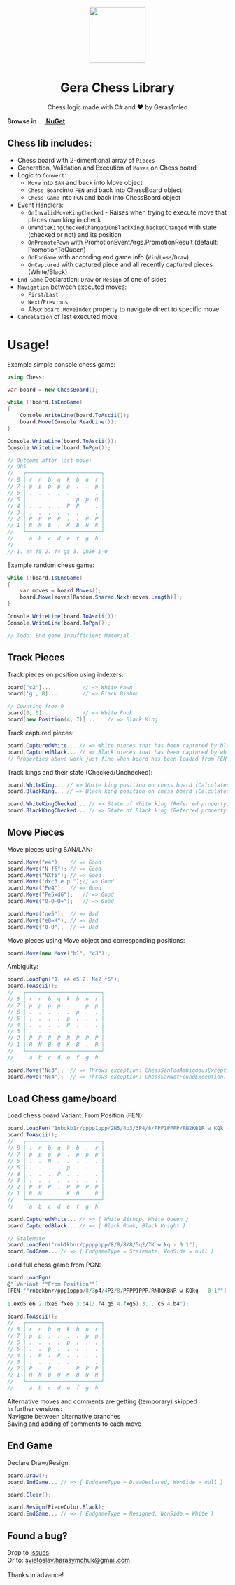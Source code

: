 <p align="center">
  <img width="128" align="center" src="https://user-images.githubusercontent.com/67554762/152679427-e59a58a8-0a03-449b-9f77-3bb52aed982c.png">
</p>
<h1 align="center">Gera Chess Library</h1>
<div>
	<p align="center">
	  Chess logic made with C# and &hearts; by Geras1mleo
	</p>
</div>

<b>Browse in <a href="https://www.nuget.org/packages/Gera.Chess/"><img height="15px" src="https://www.nuget.org/favicon.ico"> NuGet<a/></b>

## Chess lib includes:

- Chess board with 2-dimentional array of `Pieces`
- Generation, Validation and Execution of `Moves` on Chess board
- Logic to `Convert`:
  - `Move` into `SAN` and back into Move object
  - `Chess Board`into `FEN` and back into ChessBoard object
  - `Chess Game` into `PGN` and back into ChessBoard object
- Event Handlers:
  -  `OnInvalidMoveKingChecked` - Raises when trying to execute move that places own king in check
  -  `OnWhiteKingCheckedChanged`/`OnBlackKingCheckedChanged` with state (checked or not) and its position
  -  `OnPromotePawn` with PromotionEventArgs.PromotionResult (default: PromotionToQueen)
  -  `OnEndGame` with according end game info (`Win`/`Loss`/`Draw`)
  -  `OnCaptured` with captured piece and all recently captured pieces (White/Black)
- `End Game` Declaration: `Draw` or `Resign` of one of sides
- `Navigation` between executed moves:
  - `First`/`Last`
  - `Next`/`Previous`
  - Also: `board.MoveIndex` property to navigate direct to specific move
- `Cancelation` of last executed move

# Usage!

Example simple console chess game:

```csharp
using Chess;

var board = new ChessBoard();

while (!board.IsEndGame)
{
    Console.WriteLine(board.ToAscii());
    board.Move(Console.ReadLine());
}

Console.WriteLine(board.ToAscii());
Console.WriteLine(board.ToPgn());

// Outcome after last move:
// Qh5
//   ┌────────────────────────┐
// 8 │ r  n  b  q  k  b  n  r │
// 7 │ p  p  p  p  p  .  .  p │
// 6 │ .  .  .  .  .  .  .  . │
// 5 │ .  .  .  .  .  p  p  Q │
// 4 │ .  .  .  .  P  P  .  . │
// 3 │ .  .  .  .  .  .  .  . │
// 2 │ P  P  P  P  .  .  P  P │
// 1 │ R  N  B  .  K  B  N  R │
//   └────────────────────────┘
//     a  b  c  d  e  f  g  h  
//
// 1. e4 f5 2. f4 g5 3. Qh5# 1-0
```

Example random chess game:

```csharp
while (!board.IsEndGame)
{
    var moves = board.Moves();
    board.Move(moves[Random.Shared.Next(moves.Length)]);
}

Console.WriteLine(board.ToAscii());
Console.WriteLine(board.ToPgn());

// Todo: End game Insufficient Material
```

## Track Pieces

Track pieces on position using indexers:

```csharp
board["c2"]... 		  	// => White Pawn
board['g', 8]... 		// => Black Bishop

// Counting from 0
board[0, 0]...			// => White Rook
board[new Position(4, 7)]... 	// => Black King
```

Track captured pieces:

```csharp
board.CapturedWhite... // => White pieces that has been captured by black player
board.CapturedBlack... // => Black pieces that has been captured by white player
// Properties above work just fine when board has been loaded from FEN
```

Track kings and their state (Checked/Unchecked):

```csharp
board.WhiteKing... // => White king position on chess board (Calculated property)
board.BlackKing... // => Black king position on chess board (Calculated property)

board.WhiteKingChecked... // => State of White king (Referred property)
board.BlackKingChecked... // => State of Black king (Referred property)
```

## Move Pieces

Move pieces using SAN/LAN:

```csharp
board.Move("e4");	// => Good
board.Move("N-f6");	// => Good
board.Move("NXf6");	// => Good
board.Move("dxc3 e.p.");// => Good
board.Move("Pe4");	// => Good 
board.Move("Pe5xd6");	// => Good
board.Move("O-O-O+");	// => Good

board.Move("ne5");	// => Bad
board.Move("e8=K");	// => Bad
board.Move("0-0");	// => Bad
```

Move pieces using Move object and corresponding positions:

```csharp
board.Move(new Move("b1", "c3"));
```

Ambiguity:

```csharp
board.LoadPgn("1. e4 e5 2. Ne2 f6");
board.ToAscii();
//   ┌────────────────────────┐
// 8 │ r  n  b  q  k  b  n  r │
// 7 │ p  p  p  p  .  .  p  p │
// 6 │ .  .  .  .  .  p  .  . │
// 5 │ .  .  .  .  p  .  .  . │
// 4 │ .  .  .  .  P  .  .  . │
// 3 │ .  .  .  .  .  .  .  . │
// 2 │ P  P  P  P  N  P  P  P │
// 1 │ R  N  B  Q  K  B  .  R │
//   └────────────────────────┘
//     a  b  c  d  e  f  g  h  

board.Move("Nc3"); 	// => Throws exception: ChessSanTooAmbiguousException. Both knights can move to c3
board.Move("Nc4"); 	// => Throws exception: ChessSanNotFoundException. None of knights can move to c3
```

## Load Chess game/board

Load chess board Variant: From Position (FEN):

```csharp
board.LoadFen("1nbqkb1r/pppp1ppp/2N5/4p3/3P4/8/PPP1PPPP/RN2KB1R w KQk - 0 1");
board.ToAscii();
//   ┌────────────────────────┐
// 8 │ .  n  b  q  k  b  .  r │
// 7 │ p  p  p  p  .  p  p  p │
// 6 │ .  .  N  .  .  .  .  . │
// 5 │ .  .  .  .  p  .  .  . │
// 4 │ .  .  .  P  .  .  .  . │
// 3 │ .  .  .  .  .  .  .  . │
// 2 │ P  P  P  .  P  P  P  P │
// 1 │ R  N  .  .  K  B  .  R │
//   └────────────────────────┘
//     a  b  c  d  e  f  g  h  

board.CapturedWhite... // => { White Bishop, White Queen }
board.CapturedBlack... // => { Black Rook, Black Knight }

// Stalemate
board.LoadFen("rnb1kbnr/pppppppp/8/8/8/8/5q2/7K w kq - 0 1");
board.EndGame... // => { EndgameType = Stalemate, WonSide = null }
```

Load full chess game from PGN:

```csharp
board.LoadPgn(
@"[Variant ""From Position""]
[FEN ""rnbqkbnr/ppp1pppp/8/3p4/4P3/8/PPPP1PPP/RNBQKBNR w KQkq - 0 1""]
            
1.exd5 e6 2.dxe6 fxe6 3.d4(3.f4 g5 4.fxg5) 3... c5 4.b4");

board.ToAscii();
//   ┌────────────────────────┐
// 8 │ r  n  b  q  k  b  n  r │
// 7 │ p  p  .  .  .  .  p  p │
// 6 │ .  .  .  .  p  .  .  . │
// 5 │ .  .  p  .  .  .  .  . │
// 4 │ .  P  .  P  .  .  .  . │
// 3 │ .  .  .  .  .  .  .  . │
// 2 │ P  .  P  .  .  P  P  P │
// 1 │ R  N  B  Q  K  B  N  R │
//   └────────────────────────┘
//     a  b  c  d  e  f  g  h  
```

Alternative moves and comments are getting (temporary) skipped<br/>
In further versions:<br/>
Navigate between alternative branches<br/>
Saving and adding of comments to each move<br/>

## End Game

Declare Draw/Resign:

```csharp
board.Draw();
board.EndGame... // => { EndgameType = DrawDeclared, WonSide = null }

board.Clear();

board.Resign(PieceColor.Black);
board.EndGame... // => { EndgameType = Resigned, WonSide = White }
```

## Found a bug?

Drop to <a href="https://github.com/Geras1mleo/Chess/issues">Issues<a/><br/>
Or to: sviatoslav.harasymchuk@gmail.com<br/>
<br/>
Thanks in advance!
